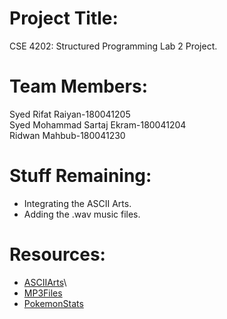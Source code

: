 # Project Title:
CSE 4202: Structured Programming Lab 2 Project.
# Team Members:
Syed Rifat Raiyan-180041205\
Syed Mohammad Sartaj Ekram-180041204\
Ridwan Mahbub-180041230
# Stuff Remaining:
* Integrating the ASCII Arts.
* Adding the .wav music files.

# Resources:
* [ASCIIArts](https://gist.github.com/MatheusFaria/4cbb8b6dbe33fd5605cf8b8f7130ba6d)\
* [MP3Files](https://downloads.khinsider.com/game-soundtracks/album/pokemon-gameboy-sound-collection)
*  [PokemonStats](https://pokemondb.net)

